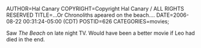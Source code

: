 AUTHOR=Hal Canary
COPYRIGHT=Copyright Hal Canary / ALL RIGHTS RESERVED
TITLE=...Or Chronoliths apeared on the beach....
DATE=2006-08-22 00:31:24-05:00 (CDT)
POSTID=626
CATEGORIES=movies;

Saw _The Beach_ on late night TV. Would have been a better movie if Leo had died in the end.

